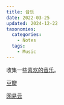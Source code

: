 ```yaml
---
title: 音乐
date: 2022-03-25
updated: 2024-12-22
taxonomies:
  categories:
    - Notes
  tags:
    - Music
---
```


收集一些[喜欢的音乐](https://m.cmx.im/tags/%E5%90%AC%E4%BA%86%E4%BB%80%E4%B9%88)。

[豆瓣](https://music.douban.com/mine?status=collect)

[网易云](https://music.163.com/#/user/home?id=133122119)

<!-- more -->



